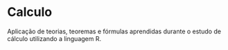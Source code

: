 # Calculo
Aplicação de teorias, teoremas e fórmulas aprendidas durante o estudo de cálculo utilizando a linguagem R.  
